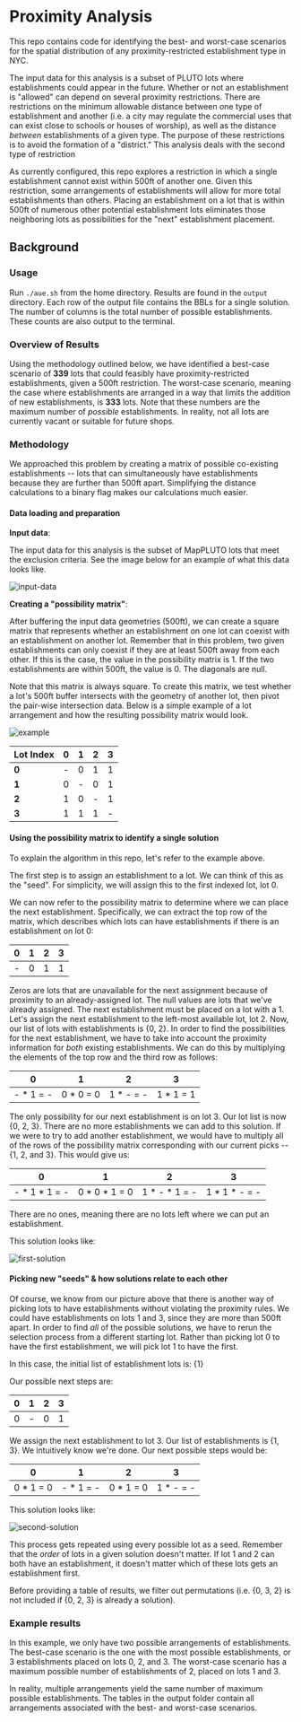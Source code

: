 # Proximity Analysis

This repo contains code for identifying the best- and worst-case scenarios for the spatial distribution of any proximity-restricted establishment type in NYC.

The input data for this analysis is a subset of PLUTO lots where establishments could appear in the future. Whether or not an establishment is "allowed" can depend on several proximity restrictions. There are restrictions on the minimum allowable distance between one type of establishment and another (i.e. a city may regulate the commercial uses that can exist close to schools or houses of worship), as well as the distance *between* establishments of a given type. The purpose of these restrictions is to avoid the formation of a "district." This analysis deals with the second type of restriction

As currently configured, this repo explores a restriction in which a single establishment cannot exist within 500ft of another one. Given this restriction, some arrangements of establishments will allow for more total establishments than others. Placing an establishment on a lot that is within 500ft of numerous other potential establishment lots eliminates those neighboring lots as possibilities for the "next" establishment placement.

## Background

### Usage

Run `./aue.sh` from the home directory. Results are found in the `output` directory. Each row of the output file contains the BBLs for a single solution. The number of columns is the total number of possible establishments. These counts are also output to the terminal.

### Overview of Results

Using the methodology outlined below, we have identified a best-case scenario of **339** lots that could feasibly have proximity-restricted establishments, given a 500ft restriction. The worst-case scenario, meaning the case where establishments are arranged in a way that limits the addition of new establishments, is **333** lots. Note that these numbers are the maximum number of *possible* establishments. In reality, not all lots are currently vacant or suitable for future shops.

### Methodology

We approached this problem by creating a matrix of possible co-existing establishments -- lots that can simultaneously have establishments because they are further than 500ft apart. Simplifying the distance calculations to a binary flag makes our calculations much easier.

#### Data loading and preparation

**Input data**:

The input data for this analysis is the subset of MapPLUTO lots that meet the exclusion criteria. See the image below for an example of what this data looks like.

![input-data](https://github.com/NYCPlanning/aue/blob/master/readme-images/input-data.png "Buffered Lots")

**Creating a "possibility matrix"**:

After buffering the input data geometries (500ft), we can create a square matrix that represents whether an establishment on one lot can coexist with an establishment on another lot. Remember that in this problem, two given establishments can only coexist if they are at least 500ft away from each other. If this is the case, the value in the possibility matrix is 1. If the two establishments are within 500ft, the value is 0. The diagonals are null.

Note that this matrix is always square. To create this matrix, we test whether a lot's 500ft buffer intersects with the geometry of another lot,
then pivot the pair-wise intersection data. Below is a simple example of a lot arrangement and how the resulting possibility matrix would look.

![example](https://github.com/NYCPlanning/aue/blob/master/readme-images/example.png "Simple example")

|**Lot Index**|**0**|**1**|**2**|**3**|
|---|---|---|---|---|
|**0**| - | 0 | 1 | 1 |
|**1**| 0 | - | 0 | 1 |
|**2**| 1 | 0 | - | 1 |
|**3**| 1 | 1 | 1 | - |

#### Using the possibility matrix to identify a single solution

To explain the algorithm in this repo, let's refer to the example above.

The first step is to assign an establishment to a lot. We can think of this as the "seed".
For simplicity, we will assign this to the first indexed lot, lot 0.

We can now refer to the possibility matrix to determine where we can place the next establishment. Specifically,
we can extract the top row of the matrix, which describes which lots can have establishments if there is an establishment on lot 0:

|**0**|**1**|**2**|**3**|
|---|---|---|---|
| - | 0 | 1 | 1 |

Zeros are lots that are unavailable for the next assignment because of proximity to an already-assigned lot. The null values are lots that we've already assigned. The next establishment must be placed on a lot with a 1. Let's assign the next establishment to the left-most available lot,
lot 2. Now, our list of lots with establishments is {0, 2}. In order to find the possibilities for the next establishment,
we have to take into account the proximity information for *both* existing establishments. We can do this by multiplying the elements
of the top row and the third row as follows:

|**0**|**1**|**2**|**3**|
|---|---|---|---|
| - * 1 = - | 0 * 0 = 0 | 1 * - = - | 1 * 1 = 1|

The only possibility for our next establishment is on lot 3. Our lot list is now {0, 2, 3}. There are no more establishments we can add to this solution.
If we were to try to add another establishment, we would have to multiply all of the rows of the possibility matrix corresponding with our current picks -- {1, 2, and 3}. This would give us:

|**0**|**1**|**2**|**3**|
|---|---|---|---|
| - * 1 * 1 = - | 0 * 0 * 1 = 0 | 1 * - * 1 = - | 1 * 1 * - = - |

There are no ones, meaning there are no lots left where we can put an establishment.

This solution looks like:

![first-solution](https://github.com/NYCPlanning/aue/blob/master/readme-images/first-solution.png "Best-case solution")

#### Picking new "seeds" & how solutions relate to each other

Of course, we know from our picture above that there is another way of picking lots to have establishments without violating the proximity rules. We could have establishments on lots 1 and 3, since they are more than 500ft apart. In order to find *all* of the possible solutions, we have to rerun the selection process from a different starting lot. Rather than picking lot 0 to have the first establishment, we will pick lot 1 to have the first.

In this case, the initial list of establishment lots is: {1}

Our possible next steps are:

|**0**|**1**|**2**|**3**|
|---|---|---|---|
| 0 | - | 0 | 1 |

We assign the next establishment to lot 3. Our list of establishments is {1, 3}. We intuitively know we're done.
Our next possible steps would be:

|**0**|**1**|**2**|**3**|
|---|---|---|---|
| 0 * 1 = 0 | - * 1 = - | 0 * 1 = 0 | 1 * - = - |

This solution looks like:

![second-solution](https://github.com/NYCPlanning/aue/blob/master/readme-images/second-solution.png "Worst-case solution")

This process gets repeated using every possible lot as a seed. Remember that the *order* of lots in a given solution doesn't matter. If lot 1 and 2 can both have an establishment, it doesn't matter which of these lots gets an establishment first.

Before providing a table of results, we filter out permutations (i.e. {0, 3, 2} is not included if {0, 2, 3} is already a solution).

### Example results

In this example, we only have two possible arrangements of establishments. The best-case scenario is the one with the most possible establishments, or 3 establishments placed on lots 0, 2, and 3. The worst-case scenario has a maximum possible number of establishments of 2, placed on lots 1 and 3.

In reality, multiple arrangements yield the same number of maximum possible establishments. The tables in the output folder contain all arrangements associated with the best- and worst-case scenarios.
